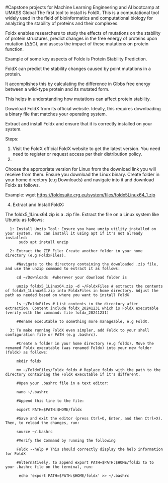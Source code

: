 #Capstone projects for Machine Learning Engineering and AI bootcamp at UMASS Global
The first tool to install is FoldX. This is a computational tool widely used in the field of bioinformatics and computational biology for analyzing the stability of proteins and their complexes. 

Foldx enables researchers to study the effects of mutations on the stability of protein structures, predict changes in the free energy of proteins upon mutation (ΔΔG), and assess the impact of 
these mutations on protein function. 

Example of some key aspects of Foldx is Protein Stability Prediction.

FoldX can predict the stability changes caused by point mutations in a protein. 

It accomplishes this by calculating the difference in Gibbs free energy between a wild-type protein and its mutated form.

This helps in understanding how mutations can affect protein stability.

Download FoldX from its official website. Ideally, this requires downloading a binary file that matches your operating system.

Extract and install Foldx and ensure that it is correctly installed on your system. 

Steps:

1) Visit the FoldX official FoldX website to get the latest version. You need need to register or request access per their distribution policy.
2) 
Choose the appropriate version for Linux from the download link you will receive from them. Ensure you download the Linux binary. Create folder in your home directory (e.g Downloads) and navigate into it and download Foldx as follows.

Example: wget https://foldxsuite.crg.eu/system/files/foldx5Linux64_1.zip

4) Extract and Install FoldX:

The foldx5_1Linux64.zip is a .zip file. Extract the file on a Linux system like Ubuntu as follows:

      1: Install Unzip Tool: Ensure you have unzip utility installed on your system. You can install it using apt if it's not already installed:
          sudo apt install unzip
   
      2: Extract the ZIP File: Create another folder in your home directory (e.g FoldxFiles).
   
         #Navigate to the directory containing the downloaded .zip file, and use the unzip command to extract it as follows:
   
         cd ~/Downloads  #wherever your download folder is
   
         unzip foldx5_1Linux64.zip -d ~/FoldxFiles # extracts the contents of foldx5_1Linux64.zip into FoldxFiles in home directory. Adjust the path as needed based on where you want to install FoldX
   
         ls ~/FoldxFiles # List contents in the directory after extraction. Content include foldx_20241231 which is FoldX executable (verify with the command: file foldx_20241231)
   
         #Rename executable to something more manageable, e.g FoldX.
   
      3: To make running FoldX even simpler, add Foldx to your shell configuration file or PATH (e.g .bashrc).
   
         #Create a folder in your home directory (e.g foldx). Move the renamed Foldx executable (was renamed Foldx) into your new folder (foldx) as follows:
   
         mkdir foldx
   
         mv ~/FoldxFiles/Foldx foldx # Replace foldx with the path to the directory containing the FoldX executable if it's different.
   
         #Open your .bashrc file in a text editor:
   
         nano ~/.bashrc
   
         #Append this line to the file:
   
         export PATH=$PATH:$HOME/foldx
   
         #Save and exit the editor (press Ctrl+O, Enter, and then Ctrl+X). Then, to reload the changes, run:
   
         source ~/.bashrc
   
         #Verify the Command by running the following
   
         Foldx --help # This should correctly display the help information for FoldX
   
         #Alternatively, to append export PATH=$PATH:$HOME/foldx to to your .bashrc file on the terminal, run:
   
          echo 'export PATH=$PATH:$HOME/foldx' >> ~/.bashrc
         
